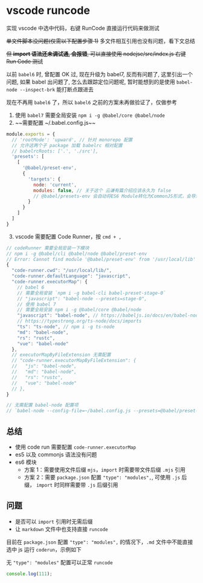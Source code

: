 # vscode runcode

实现 vscode 中选中代码，右键 RunCode 直接运行代码来做测试

~~单文件脚本没问题(仅需以下配置步骤 1)~~ 多文件相互引用也没有问题，看下文总结

~~但 **import 语法还未调试通, 会报错**, 可以直接使用 nodejse/src/index.js 右键 Run Code 测试~~

以前 `babel6` 时, 曾配置 OK 过, 现在升级为 babel7, 反而有问题了, 这里引出一个问题, 如果 babel 出问题了, 怎么去跟踪定位问题呢, 暂时能想到的是使用 `babel-node --inspect-brk` 能打断点跟进去

现在不再用 `babel6` 了，所以 `babel6` 之前的方案未再做验证了，仅做参考

1. 使用 `babel7` 需要全局安装 `npm i -g @babel/core @babel/node`
2. ~~需要配置 ~/.babel.config.js~~

```js
module.exports = {
  // 'rootMode': 'upward', // 针对 monorepo 配置
  // 允许这两个子 package 加载 babelrc 相对配置
  // babelrcRoots: ['.', './src'],
  'presets': [
    [
      '@babel/preset-env',
      {
        'targets': {
          node: 'current',
          modules: false, // 关于这个 云谦有篇介绍应该永久为 false
          // @babel/presets-env 会自动将ES6 Module转化为CommonJS形式，会导致Webpack中的tree-shaking特性失效，而将modules配置为false后会禁用模块化语句的转化，将Module的语法交给Webpack本身去处理，来避免这一问题的发生。
        }
      }
    ]
  ]
}
```

3. vscode 需要配置 Code Runner，按 `cmd + ,`

```js
// codeRunner 需要全局安装一下模块
// npm i -g @babel/cli @babel/node @babel/preset-env
// Error: Cannot find module '@babel/preset-env' from '/usr/local/lib' 报此错误需要改为当前项目为根目录再执行右键Run Code 或配置 `"code-runner.cwd": "/usr/local/lib/",`
{
  "code-runner.cwd": "/usr/local/lib/",
  "code-runner.defaultLanguage": "javascript",
  "code-runner.executorMap": {
    // babel 6
    // 需要全局安装 `npm i -g babel-cli babel-preset-stage-0`
    // "javascript": "babel-node --presets=stage-0",
    // 使用 babel 7
    // 需要全局安装 npm i -g @babel/core @babel/node
    "javascript": "babel-node", // https://babeljs.io/docs/en/babel-node
    // https://typestrong.org/ts-node/docs/imports
    "ts": "ts-node", // npm i -g ts-node
    "md": "babel-node",
    "rs": "rustc",
    "vue": "babel-node"
  },
  // executorMapByFileExtension 无需配置
  // "code-runner.executorMapByFileExtension": {
  //   "js": "babel-node",
  //   "md": "babel-node",
  //   "rs": "rustc",
  //   "vue": "babel-node"
  // },
}

// 无需配置 babel-node 配置项
// `babel-node --config-file=~/babel.config.js --presets=@babel/preset-env`
```

## 总结

- 使用 code run 需要配置 `code-runner.executorMap`
- es5 以及 commonjs 语法没有问题
- es6 模块
  - 方案 1：需要使用文件后缀 `mjs`，`import` 时需要带文件后缀 `.mjs` 引用
  - 方案 2：需要 `package.json` 配置 `"type": "modules",`, 可使用 `.js` 后缀， `import` 时同样需要带 `.js` 后缀引用

## 问题

- 是否可以 `import` 引用时无需后缀
- 让 `markdown` 文件中也支持直接 `runcode`

目前在 `package.json` 配置 `"type": "modules",` 的情况下，`.md` 文件中不能直接选中 js 运行 `coderun`，示例如下

无 `"type": "modules"` 配置可以正常 `runcode`

```js
console.log(111);
```
